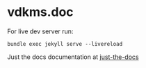 # vdkms.doc

For live dev server run:

```
bundle exec jekyll serve --livereload
```
Just the docs documentation at [just-the-docs](https://just-the-docs.com/)